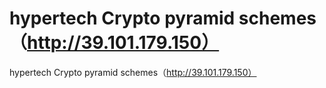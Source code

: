 #  hypertech Crypto pyramid schemes（http://39.101.179.150）

 hypertech Crypto pyramid schemes（http://39.101.179.150）